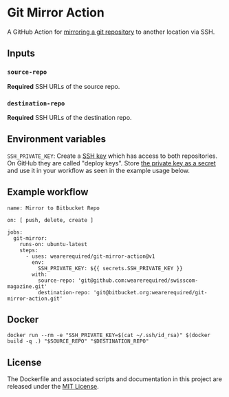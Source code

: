 # Git Mirror Action

A GitHub Action for [mirroring a git repository](https://help.github.com/en/articles/duplicating-a-repository#mirroring-a-repository-in-another-location) to another location via SSH.

## Inputs

### `source-repo`

**Required** SSH URLs of the source repo.

### `destination-repo`

**Required** SSH URLs of the destination repo.

## Environment variables

`SSH_PRIVATE_KEY`: Create a [SSH key](https://help.github.com/en/github/authenticating-to-github/generating-a-new-ssh-key-and-adding-it-to-the-ssh-agent#generating-a-new-ssh-key) which has access to both repositories. On GitHub they are called "deploy keys". Store [the private key as a secret](https://help.github.com/en/articles/virtual-environments-for-github-actions#creating-and-using-secrets-encrypted-variables) and use it in your workflow as seen in the example usage below.


## Example workflow

```
name: Mirror to Bitbucket Repo

on: [ push, delete, create ]

jobs:
  git-mirror:
    runs-on: ubuntu-latest
    steps:
      - uses: wearerequired/git-mirror-action@v1
        env:
          SSH_PRIVATE_KEY: ${{ secrets.SSH_PRIVATE_KEY }}
        with:
          source-repo: 'git@github.com:wearerequired/swisscom-magazine.git'
          destination-repo: 'git@bitbucket.org:wearerequired/git-mirror-action.git'
```

## Docker

```
docker run --rm -e "SSH_PRIVATE_KEY=$(cat ~/.ssh/id_rsa)" $(docker build -q .) "$SOURCE_REPO" "$DESTINATION_REPO"
```


## License

The Dockerfile and associated scripts and documentation in this project are released under the [MIT License](LICENSE).
